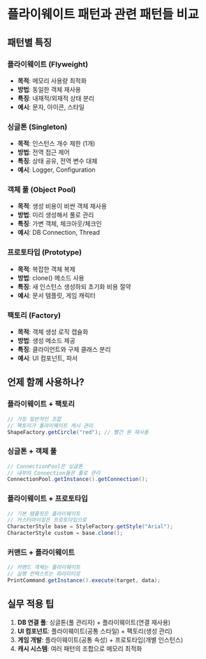 # 플라이웨이트 패턴과 관련 패턴들 비교

## 패턴별 특징

### 플라이웨이트 (Flyweight)
- **목적**: 메모리 사용량 최적화
- **방법**: 동일한 객체 재사용
- **특징**: 내재적/외재적 상태 분리
- **예시**: 문자, 아이콘, 스타일

### 싱글톤 (Singleton)
- **목적**: 인스턴스 개수 제한 (1개)
- **방법**: 전역 접근 제어
- **특징**: 상태 공유, 전역 변수 대체
- **예시**: Logger, Configuration

### 객체 풀 (Object Pool)
- **목적**: 생성 비용이 비싼 객체 재사용
- **방법**: 미리 생성해서 풀로 관리
- **특징**: 가변 객체, 체크아웃/체크인
- **예시**: DB Connection, Thread

### 프로토타입 (Prototype)
- **목적**: 복잡한 객체 복제
- **방법**: clone() 메소드 사용
- **특징**: 새 인스턴스 생성하되 초기화 비용 절약
- **예시**: 문서 템플릿, 게임 캐릭터

### 팩토리 (Factory)
- **목적**: 객체 생성 로직 캡슐화
- **방법**: 생성 메소드 제공
- **특징**: 클라이언트와 구체 클래스 분리
- **예시**: UI 컴포넌트, 파서

## 언제 함께 사용하나?

### 플라이웨이트 + 팩토리
```java
// 가장 일반적인 조합
// 팩토리가 플라이웨이트 캐시 관리
ShapeFactory.getCircle("red"); // 빨간 원 재사용
```

### 싱글톤 + 객체 풀
```java
// ConnectionPool은 싱글톤
// 내부의 Connection들은 풀로 관리
ConnectionPool.getInstance().getConnection();
```

### 플라이웨이트 + 프로토타입
```java
// 기본 템플릿은 플라이웨이트
// 커스터마이징은 프로토타입으로
CharacterStyle base = StyleFactory.getStyle("Arial");
CharacterStyle custom = base.clone();
```

### 커맨드 + 플라이웨이트
```java
// 커맨드 객체는 플라이웨이트
// 실행 컨텍스트는 파라미터로
PrintCommand.getInstance().execute(target, data);
```

## 실무 적용 팁

1. **DB 연결 풀**: 싱글톤(풀 관리자) + 플라이웨이트(연결 재사용)
2. **UI 컴포넌트**: 플라이웨이트(공통 스타일) + 팩토리(생성 관리)
3. **게임 개발**: 플라이웨이트(공통 속성) + 프로토타입(개별 인스턴스)
4. **캐시 시스템**: 여러 패턴의 조합으로 메모리 최적화

